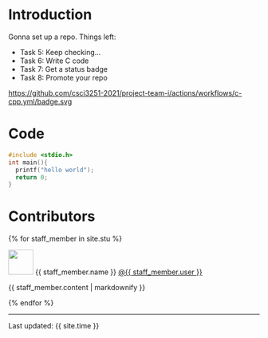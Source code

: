 # Introduction
Gonna set up a repo. Things left:
* Task 5: Keep checking...
* Task 6: Write C code
* Task 7: Get a status badge
* Task 8: Promote your repo

https://github.com/csci3251-2021/project-team-i/actions/workflows/c-cpp.yml/badge.svg
# Code
```C
#include <stdio.h>
int main(){
  printf("hello world");
  return 0;
}
```

# Contributors
{% for staff_member in site.stu %}
  <p><img class="media-object" src="{{ staff_member.image }}" width="50px" height="50px">
     {{ staff_member.name }}
    <a href="https://github.com/{{ staff_member.user }}">
      @{{ staff_member.user }}
    </a>
  </p>
  <p>{{ staff_member.content | markdownify }}</p>
{% endfor %}

---
Last updated: {{ site.time }}
